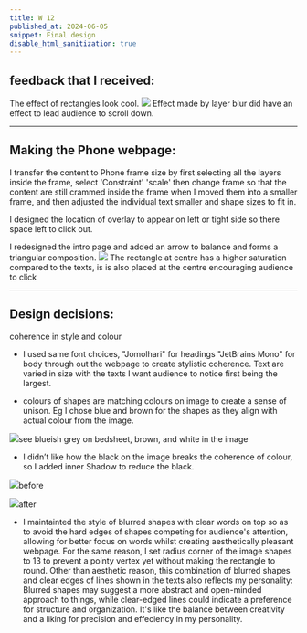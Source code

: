 ```yaml
---
title: W 12
published_at: 2024-06-05
snippet: Final design
disable_html_sanitization: true
---
```



## feedback that I received: 
The effect of rectangles look cool.
![ ](a4/e.png)
Effect made by layer blur did have an effect to lead audience to scroll down.


-----------------------------------------------------------------------------------------------------------------------------

## Making the Phone webpage:
I transfer the content to Phone frame size by first selecting all the layers inside the frame, select 'Constraint' 'scale' then change frame so that the content are still crammed inside the frame when I moved them into a smaller frame, and then adjusted the individual text smaller and shape sizes to fit in.

I designed the location of overlay to appear on left or tight side so there space left to click out.

I redesigned the intro page and added an arrow to balance and forms a triangular composition.
![ ](a4/tr.png)
The rectangle at centre has a higher saturation compared to the texts,  is is also placed at the centre encouraging audience to click



-----------------------------------------------------------------------------------------------------------------------------

## Design decisions:
coherence in style and colour

- I used same font choices, "Jomolhari" for headings "JetBrains Mono" for body through out the webpage to create stylistic coherence.
Text are varied in size with the texts I want audience to notice first being the largest.


- colours of shapes are matching colours on image to create a sense of unison.
Eg I chose blue and brown for the shapes as they align with actual colour from the image.

![ ](a4/bl.png)see blueish grey on bedsheet, brown, and white in the image


- I didn’t like how the black on the image breaks the coherence of colour, so I added inner Shadow to reduce the black.

![ ](a4/bf.png)before

![ ](a4/af.png)after

- I maintainted the style of blurred shapes with clear words on top so as to avoid the hard edges of shapes competing for audience's attention, allowing for better focus on words whilst creating aesthetically pleasant webpage.
For the same reason, I set radius corner of the image shapes to 13 to prevent a pointy vertex yet without making the rectangle to round.
Other than aesthetic reason, this combination of blurred shapes and clear edges of lines shown in the texts also reflects my personality: Blurred shapes may suggest a more abstract and open-minded approach to things, while clear-edged lines could indicate a preference for structure and organization. It's like the balance between creativity and a liking for precision and effeciency in my personality.